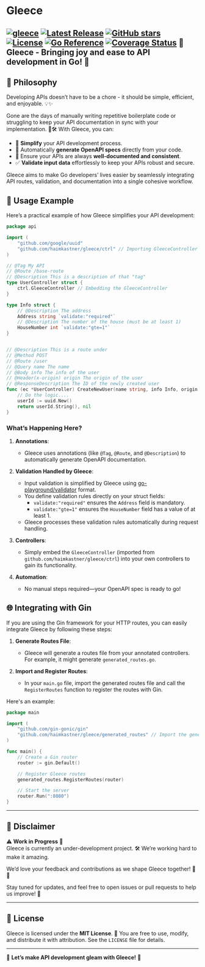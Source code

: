 # Gleece  


[![gleece](https://github.com/haimkastner/gleece/actions/workflows/build.yml/badge.svg?branch=main)](https://github.com/haimkastner/gleece/actions/workflows/build.yml)
[![Latest Release](https://img.shields.io/github/v/release/haimkastner/gleece)](https://github.com/haimkastner/gleece/releases)
[![GitHub stars](https://img.shields.io/github/stars/haimkastner/gleece.svg?style=social&label=Stars)](https://github.com/haimkastner/gleece/stargazers) 
[![License](https://img.shields.io/github/license/haimkastner/gleece.svg?style=social)](https://github.com/haimkastner/gleece/blob/master/LICENSE)
[![Go Reference](https://pkg.go.dev/badge/github.com/haimkastner/gleece.svg)](https://pkg.go.dev/github.com/haimkastner/gleece)
[![Coverage Status](https://coveralls.io/repos/github/haimkastner/gleece/badge.svg?branch=main)](https://coveralls.io/github/haimkastner/gleece?branch=main)
🎉 **Gleece** - Bringing joy and ease to API development in Go! 🚀  
---

## 🌟 Philosophy  
Developing APIs doesn’t have to be a chore - it should be simple, efficient, and enjoyable. 💡✨  

Gone are the days of manually writing repetitive boilerplate code or struggling to keep your API documentation in sync with your implementation. 🚫🛠️ With Gleece, you can:  
- 🔧 **Simplify** your API development process.  
- 📜 Automatically **generate OpenAPI specs** directly from your code.  
- 🎯 Ensure your APIs are always **well-documented and consistent**.  
- ✅ **Validate input data** effortlessly to keep your APIs robust and secure.  

Gleece aims to make Go developers’ lives easier by seamlessly integrating API routes, validation, and documentation into a single cohesive workflow.

## 🚀 Usage Example  

Here’s a practical example of how Gleece simplifies your API development:  


```go
package api

import (
	"github.com/google/uuid"
	"github.com/haimkastner/gleece/ctrl" // Importing GleeceController
)

// @Tag My API
// @Route /base-route
// @Description This is a description of that "tag"
type UserController struct {
	ctrl.GleeceController // Embedding the GleeceController
}

type Info struct {
	// @Description The address
	Address string `validate:"required"`
	// @Description The number of the house (must be at least 1)
	HouseNumber int `validate:"gte=1"`
}


// @Description This is a route under
// @Method POST
// @Route /user
// @Query name The name
// @Body info The info of the user
// @Header(x-origin) origin The origin of the user
// @ResponseDescription The ID of the newly created user
func (ec *UserController) CreateNewUser(name string, info Info, origin string) (string, error) {
	// Do the logic....
	userId := uuid.New()
	return userId.String(), nil
}
```
### What’s Happening Here?  
1. **Annotations**:  
   - Gleece uses annotations (like `@Tag`, `@Route`, and `@Description`) to automatically generate OpenAPI documentation.  

2. **Validation Handled by Gleece**:  
   - Input validation is simplified by Gleece using [go-playground/validator](https://github.com/go-playground/validator) format.  
   - You define validation rules directly on your struct fields:  
     - `validate:"required"` ensures the `Address` field is mandatory.  
     - `validate:"gte=1"` ensures the `HouseNumber` field has a value of at least 1.  
   - Gleece processes these validation rules automatically during request handling.  

3. **Controllers**:  
   - Simply embed the `GleeceController` (imported from `github.com/haimkastner/gleece/ctrl`) into your own controllers to gain its functionality.  

4. **Automation**:  
   - No manual steps required—your OpenAPI spec is ready to go!  

## 🌐 Integrating with Gin  

If you are using the Gin framework for your HTTP routes, you can easily integrate Gleece by following these steps:

1. **Generate Routes File**:  
   - Gleece will generate a routes file from your annotated controllers. For example, it might generate `generated_routes.go`.

2. **Import and Register Routes**:  
   - In your `main.go` file, import the generated routes file and call the `RegisterRoutes` function to register the routes with Gin.

Here's an example:

```go
package main

import (
    "github.com/gin-gonic/gin"
    "github.com/haimkastner/gleece/generated_routes" // Import the generated routes file
)

func main() {
    // Create a Gin router
    router := gin.Default()

    // Register Gleece routes
    generated_routes.RegisterRoutes(router)

    // Start the server
    router.Run(":8080")
}
```
---

## 🚧 Disclaimer  
⚠️ **Work in Progress** 🚨  
Gleece is currently an under-development project. 🛠️ We’re working hard to make it amazing.

We’d love your feedback and contributions as we shape Gleece together! 🤝✨  

Stay tuned for updates, and feel free to open issues or pull requests to help us improve! 🌟  

---

## 📜 License  
Gleece is licensed under the **MIT License**. 📄 You are free to use, modify, and distribute it with attribution. See the `LICENSE` file for details.  

---

🌟 **Let’s make API development gleam with Gleece!** 🌟  

